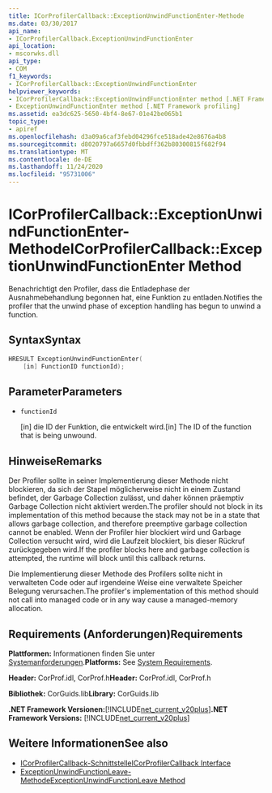 ```yaml
---
title: ICorProfilerCallback::ExceptionUnwindFunctionEnter-Methode
ms.date: 03/30/2017
api_name:
- ICorProfilerCallback.ExceptionUnwindFunctionEnter
api_location:
- mscorwks.dll
api_type:
- COM
f1_keywords:
- ICorProfilerCallback::ExceptionUnwindFunctionEnter
helpviewer_keywords:
- ICorProfilerCallback::ExceptionUnwindFunctionEnter method [.NET Framework profiling]
- ExceptionUnwindFunctionEnter method [.NET Framework profiling]
ms.assetid: ea3dc625-5650-4bf4-8e67-01e42be065b1
topic_type:
- apiref
ms.openlocfilehash: d3a09a6caf3febd04296fce518ade42e8676a4b8
ms.sourcegitcommit: d8020797a6657d0fbbdff362b80300815f682f94
ms.translationtype: MT
ms.contentlocale: de-DE
ms.lasthandoff: 11/24/2020
ms.locfileid: "95731006"
---
```

# <a name="icorprofilercallbackexceptionunwindfunctionenter-method"></a><span data-ttu-id="f848f-102">ICorProfilerCallback::ExceptionUnwindFunctionEnter-Methode</span><span class="sxs-lookup"><span data-stu-id="f848f-102">ICorProfilerCallback::ExceptionUnwindFunctionEnter Method</span></span>

<span data-ttu-id="f848f-103">Benachrichtigt den Profiler, dass die Entladephase der Ausnahmebehandlung begonnen hat, eine Funktion zu entladen.</span><span class="sxs-lookup"><span data-stu-id="f848f-103">Notifies the profiler that the unwind phase of exception handling has begun to unwind a function.</span></span>  
  
## <a name="syntax"></a><span data-ttu-id="f848f-104">Syntax</span><span class="sxs-lookup"><span data-stu-id="f848f-104">Syntax</span></span>  
  
```cpp  
HRESULT ExceptionUnwindFunctionEnter(  
    [in] FunctionID functionId);  
```  
  
## <a name="parameters"></a><span data-ttu-id="f848f-105">Parameter</span><span class="sxs-lookup"><span data-stu-id="f848f-105">Parameters</span></span>

- `functionId`

  <span data-ttu-id="f848f-106">\[in] die ID der Funktion, die entwickelt wird.</span><span class="sxs-lookup"><span data-stu-id="f848f-106">\[in] The ID of the function that is being unwound.</span></span>

## <a name="remarks"></a><span data-ttu-id="f848f-107">Hinweise</span><span class="sxs-lookup"><span data-stu-id="f848f-107">Remarks</span></span>  

 <span data-ttu-id="f848f-108">Der Profiler sollte in seiner Implementierung dieser Methode nicht blockieren, da sich der Stapel möglicherweise nicht in einem Zustand befindet, der Garbage Collection zulässt, und daher können präemptiv Garbage Collection nicht aktiviert werden.</span><span class="sxs-lookup"><span data-stu-id="f848f-108">The profiler should not block in its implementation of this method because the stack may not be in a state that allows garbage collection, and therefore preemptive garbage collection cannot be enabled.</span></span> <span data-ttu-id="f848f-109">Wenn der Profiler hier blockiert wird und Garbage Collection versucht wird, wird die Laufzeit blockiert, bis dieser Rückruf zurückgegeben wird.</span><span class="sxs-lookup"><span data-stu-id="f848f-109">If the profiler blocks here and garbage collection is attempted, the runtime will block until this callback returns.</span></span>  
  
 <span data-ttu-id="f848f-110">Die Implementierung dieser Methode des Profilers sollte nicht in verwalteten Code oder auf irgendeine Weise eine verwaltete Speicher Belegung verursachen.</span><span class="sxs-lookup"><span data-stu-id="f848f-110">The profiler's implementation of this method should not call into managed code or in any way cause a managed-memory allocation.</span></span>  
  
## <a name="requirements"></a><span data-ttu-id="f848f-111">Requirements (Anforderungen)</span><span class="sxs-lookup"><span data-stu-id="f848f-111">Requirements</span></span>  

 <span data-ttu-id="f848f-112">**Plattformen:** Informationen finden Sie unter [Systemanforderungen](../../get-started/system-requirements.md).</span><span class="sxs-lookup"><span data-stu-id="f848f-112">**Platforms:** See [System Requirements](../../get-started/system-requirements.md).</span></span>  
  
 <span data-ttu-id="f848f-113">**Header:** CorProf.idl, CorProf.h</span><span class="sxs-lookup"><span data-stu-id="f848f-113">**Header:** CorProf.idl, CorProf.h</span></span>  
  
 <span data-ttu-id="f848f-114">**Bibliothek:** CorGuids.lib</span><span class="sxs-lookup"><span data-stu-id="f848f-114">**Library:** CorGuids.lib</span></span>  
  
 <span data-ttu-id="f848f-115">**.NET Framework Versionen:**[!INCLUDE[net_current_v20plus](../../../../includes/net-current-v20plus-md.md)]</span><span class="sxs-lookup"><span data-stu-id="f848f-115">**.NET Framework Versions:** [!INCLUDE[net_current_v20plus](../../../../includes/net-current-v20plus-md.md)]</span></span>  
  
## <a name="see-also"></a><span data-ttu-id="f848f-116">Weitere Informationen</span><span class="sxs-lookup"><span data-stu-id="f848f-116">See also</span></span>

- [<span data-ttu-id="f848f-117">ICorProfilerCallback-Schnittstelle</span><span class="sxs-lookup"><span data-stu-id="f848f-117">ICorProfilerCallback Interface</span></span>](icorprofilercallback-interface.md)
- [<span data-ttu-id="f848f-118">ExceptionUnwindFunctionLeave-Methode</span><span class="sxs-lookup"><span data-stu-id="f848f-118">ExceptionUnwindFunctionLeave Method</span></span>](icorprofilercallback-exceptionunwindfunctionleave-method.md)
